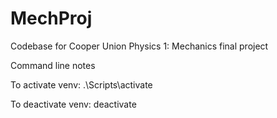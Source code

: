 # MechProj
Codebase for Cooper Union Physics 1: Mechanics final project

Command line notes

To activate venv: .\Scripts\activate

To deactivate venv: deactivate